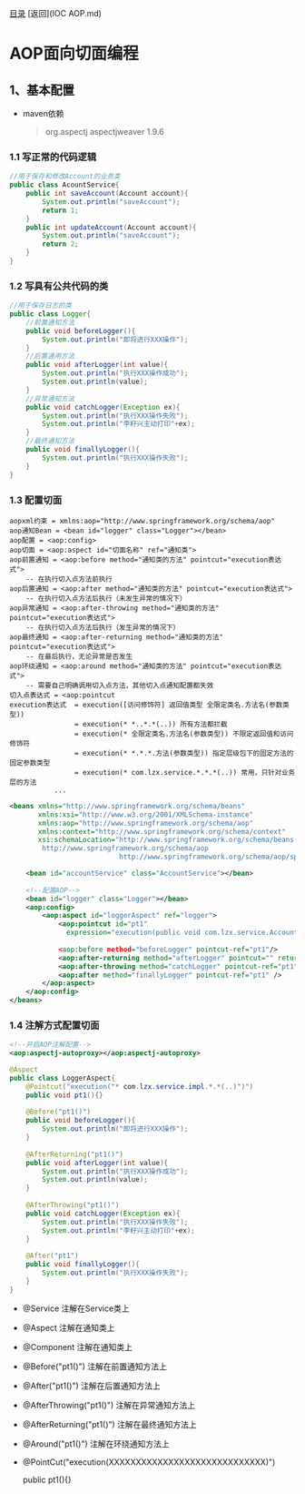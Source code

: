 [目录](目录.md)  [返回](IOC AOP.md)

# AOP面向切面编程

## 1、基本配置

* maven依赖

  ><dependency>
  >  <groupId>org.aspectj</groupId>
  >  <artifactId>aspectjweaver</artifactId>
  >  <version>1.9.6</version>
  ></dependency>

### 1.1 写正常的代码逻辑

```java
//用于保存和修改Account的业务类
public class AcountService{
    public int saveAccount(Account account){
        System.out.println("saveAccount");
        return 1;
    }
    public int updateAccount(Account account){
        System.out.println("saveAccount");
        return 2;
    }
}
```

### 1.2 写具有公共代码的类

```java
//用于保存日志的类
public class Logger{
    //前置通知方法
    public void beforeLogger(){
        System.out.println("即将进行XXX操作");
    }
    //后置通用方法
    public void afterLogger(int value){
        System.out.println("执行XXX操作成功");
        System.out.println(value);
    }
    //异常通知方法
    public void catchLogger(Exception ex){
        System.out.println("执行XXX操作失败");
        System.out.println("李籽兴主动打印"+ex);
    }
    //最终通知方法
    public void finallyLogger(){
        System.out.println("执行XXX操作失败");
    }
}
```

### 1.3 配置切面

```properties
aopxml约束 = xmlns:aop="http://www.springframework.org/schema/aop"
aop通知Bean = <bean id="logger" class="Logger"></bean>
aop配置 = <aop:config>
aop切面 = <aop:aspect id="切面名称" ref="通知类">
aop前置通知 = <aop:before method="通知类的方法" pointcut="execution表达式">
	-- 在执行切入点方法前执行
aop后置通知 = <aop:after method="通知类的方法" pointcut="execution表达式">
	-- 在执行切入点方法后执行（未发生异常的情况下）
aop异常通知 = <aop:after-throwing method="通知类的方法" pointcut="execution表达式">
	-- 在执行切入点方法后执行（发生异常的情况下）
aop最终通知 = <aop:after-returning method="通知类的方法" pointcut="execution表达式">
	-- 在最后执行，无论异常是否发生
aop环绕通知 = <aop:around method="通知类的方法" pointcut="execution表达式">
	-- 需要自己明确调用切入点方法，其他切入点通知配置都失效
切入点表达式 = <aop:pointcut 
execution表达式  = execution([访问修饰符] 返回值类型 全限定类名.方法名(参数类型))
		   		= execution(* *..*.*(..)) 所有方法都拦截
		   		= execution(* 全限定类名.方法名(参数类型)) 不限定返回值和访问修饰符
		   		= execution(* *.*.*.方法(参数类型)) 指定层级包下的固定方法的固定参数类型
				= execution(* com.lzx.service.*.*.*(..)) 常用，只针对业务层的方法
		   ...
```

```xml
<beans xmlns="http://www.springframework.org/schema/beans"
       xmlns:xsi="http://www.w3.org/2001/XMLSchema-instance"
       xmlns:aop="http://www.springframework.org/schema/aop"
       xmlns:context="http://www.springframework.org/schema/context"
       xsi:schemaLocation="http://www.springframework.org/schema/beans http://www.springframework.org/schema/beans/spring-beans.xsd
        http://www.springframework.org/schema/aop
                           http://www.springframework.org/schema/aop/spring-aop.xsd http://www.springframework.org/schema/context http://www.springframework.org/schema/context/spring-context.xsd">

    <bean id="accountService" class="AccountService"></bean>
    
    <!--配置AOP-->
    <bean id="logger" class="Logger"></bean>
    <aop:config>
    	<aop:aspect id="loggerAspect" ref="logger">
            <aop:pointcut id="pt1" 
              expression="execution(public void com.lzx.service.AccountService.delete())"
                          
            <aop:before method="beforeLogger" pointcut-ref="pt1"/>
            <aop:after-returning method="afterLogger" pointcut="" returning="value" />
            <aop:after-throwing method="catchLogger" pointcut-ref="pt1" throwing="ex"/>
            <aop:after method="finallyLogger" pointcut-ref="pt1" />
        </aop:aspect>
    </aop:config>
</beans>
```

### 1.4 注解方式配置切面

```xml
<!--开启AOP注解配置-->
<aop:aspectj-autoproxy></aop:aspectj-autoproxy>
```

```java
@Aspect
public class LoggerAspect{
    @Pointcut("execution("* com.lzx.service.impl.*.*(..)")")
    public void pt1(){}
    
    @Before("pt1()")
    public void beforeLogger(){
        System.out.println("即将进行XXX操作");
    }
    
    @AfterReturning("pt1()")
    public void afterLogger(int value){
        System.out.println("执行XXX操作成功");
        System.out.println(value);
    }
    
    @AfterThrowing("pt1()")
    public void catchLogger(Exception ex){
        System.out.println("执行XXX操作失败");
        System.out.println("李籽兴主动打印"+ex);
    }
    
    @After("pt1")
    public void finallyLogger(){
        System.out.println("执行XXX操作失败");
    }
}
```



* @Service 注解在Service类上
* @Aspect 注解在通知类上
* @Component 注解在通知类上
* @Before("pt1()") 注解在前置通知方法上

* @After("pt1()") 注解在后置通知方法上
* @AfterThrowing("pt1()") 注解在异常通知方法上
* @AfterReturning("pt1()") 注解在最终通知方法上

* @Around("pt1()") 注解在环绕通知方法上

* @PointCut("execution(XXXXXXXXXXXXXXXXXXXXXXXXXXXXX)")

  public pt1(){}